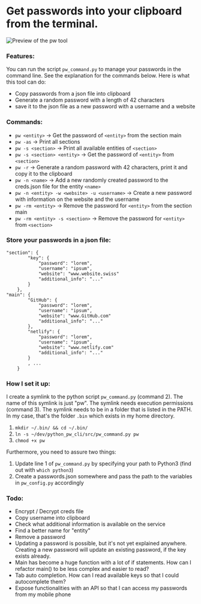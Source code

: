 # Get passwords into your clipboard from the terminal.

![Preview of the pw tool](documentation/pw_tool_gif.gif)

### Features: 

You can run the script `pw_command.py` to manage your passwords in the command line. See the explanation
for the commands below. Here is what this tool can do:

- Copy passwords from a json file into clipboard
- Generate a random password with a length of 42 characters 
- save it to the json file as a new password with a username and a website

### Commands:

- `pw <entity>` -> Get the password of `<entity>` from the section main
- `pw -as` -> Print all sections
- `pw -s <section>` -> Print all available entities of `<section>`
- `pw -s <section> <entity>` -> Get the password of `<entity>` from `<section>`
- `pw -r` -> Generate a random password with 42 characters, print it and copy it to the clipboard
- `pw -n <name>` -> Add a new randomly created password to the creds.json file for the entity `<name>`  
- `pw -n <entity> -w <website> -u <username>` -> Create a new password with information on the website and the username
- `pw -rm <entity>` -> Remove the password for `<entity>` from the section main
- `pw -rm <entity> -s <section>` -> Remove the password for `<entity>` from `<section>`


### Store your passwords in a json file:

```
"section": {
        "key": {
            "password": "lorem",
            "username": "ipsum",
            "website": "www.website.swiss"
            "additional_info": "..."
        }
    },
"main": {
        "GitHub": {
            "password": "lorem",
            "username": "ipsum",
            "website": "www.GitHub.com"
            "additional_info": "..."
        },
        "netlify": {
            "password": "lorem",
            "username": "ipsum",
            "website": "www.netlify.com"
            "additional_info": "..."
        }
        , ...
    }
```


### How I set it up:

I create a symlink to the python script `pw_command.py` (command 2). The name of this symlink is just "pw".
The symlink needs execution permissions (command 3). The symlink needs to be in a folder that is listed
in the PATH. In my case, that's the folder `.bin` which exists in my home directory.

1. `mkdir ~/.bin/ && cd ~/.bin/`
2. `ln -s ~/dev/python_pw_cli/src/pw_command.py pw`
3. `chmod +x pw`

Furthermore, you need to assure two things:

1. Update line 1 of `pw_command.py` by specifying your path to Python3 (find out with `which python3`)
2. Create a passwords.json somewhere and pass the path to the variables in `pw_config.py` accordingly

### Todo:

- Encrypt / Decrypt creds file
- Copy username into clipboard
- Check what additional information is available on the service
- Find a better name for "entity"
- Remove a password
- Updating a password is possible, but it's not yet explained anywhere. Creating a new password will 
  update an existing password, if the key exists already.
- Main has become a huge function with a lot of if statements. How can I refactor main() 
  to be less complex and easier to read?
- Tab auto completion. How can I read available keys so that I could autocomplete them?
- Expose functionalities with an API so that I can access my passwords from my mobile phone
